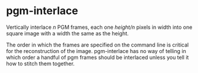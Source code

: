 # pgm-interlace
Vertically interlace *n* PGM frames, each one *height/n* pixels in width into
one square image with a width the same as the height.

The order in which the frames are specified on the command line is critical for
the reconstruction of the image. pgm-interlace has no way of telling in which
order a handful of pgm frames should be interlaced unless you tell it how to
stitch them together.
